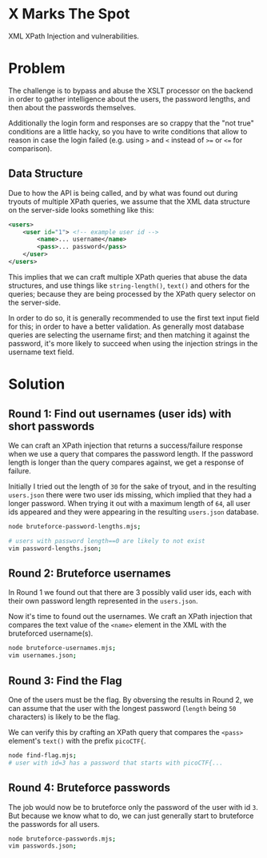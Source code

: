 
# X Marks The Spot

XML XPath Injection and vulnerabilities.


# Problem

The challenge is to bypass and abuse the XSLT processor on the backend in order to
gather intelligence about the users, the password lengths, and then about the passwords
themselves.

Additionally the login form and responses are so crappy that the "not true" conditions
are a little hacky, so you have to write conditions that allow to reason in case the
login failed (e.g. using `>` and `<` instead of `>=` or `<=` for comparison).


## Data Structure

Due to how the API is being called, and by what was found out during tryouts of multiple
XPath queries, we assume that the XML data structure on the server-side looks something
like this:

```xml
<users>
    <user id="1"> <!-- example user id -->
        <name>... username</name>
        <pass>... password</pass>
    </user>
</users>
```

This implies that we can craft multiple XPath queries that abuse the data structures,
and use things like `string-length()`, `text()` and others for the queries; because
they are being processed by the XPath query selector on the server-side.

In order to do so, it is generally recommended to use the first text input field for
this; in order to have a better validation. As generally most database queries are
selecting the username first; and then matching it against the password, it's more
likely to succeed when using the injection strings in the username text field.


# Solution

## Round 1: Find out usernames (user ids) with short passwords

We can craft an XPath injection that returns a success/failure response when we use a
query that compares the password length. If the password length is longer than the query
compares against, we get a response of failure.

Initially I tried out the length of `30` for the sake of tryout, and in the resulting
`users.json` there were two user ids missing, which implied that they had a longer password.
When trying it out with a maximum length of `64`, all user ids appeared and they were
appearing in the resulting `users.json` database.

```bash
node bruteforce-password-lengths.mjs;

# users with password length==0 are likely to not exist
vim password-lengths.json;
```


## Round 2: Bruteforce usernames

In Round 1 we found out that there are 3 possibly valid user ids, each with their own
password length represented in the `users.json`.

Now it's time to found out the usernames. We craft an XPath injection that compares the
text value of the `<name>` element in the XML with the bruteforced username(s).

```bash
node bruteforce-usernames.mjs;
vim usernames.json;
```


## Round 3: Find the Flag

One of the users must be the flag. By obversing the results in Round 2, we can assume
that the user with the longest password (`length` being `50` characters) is likely to
be the flag.

We can verify this by crafting an XPath query that compares the `<pass>` element's `text()`
with the prefix `picoCTF{`.

```bash
node find-flag.mjs;
# user with id=3 has a password that starts with picoCTF{...
```


## Round 4: Bruteforce passwords

The job would now be to bruteforce only the password of the user with id `3`. But because
we know what to do, we can just generally start to bruteforce the passwords for all users.

```bash
node bruteforce-passwords.mjs;
vim passwords.json;
```
